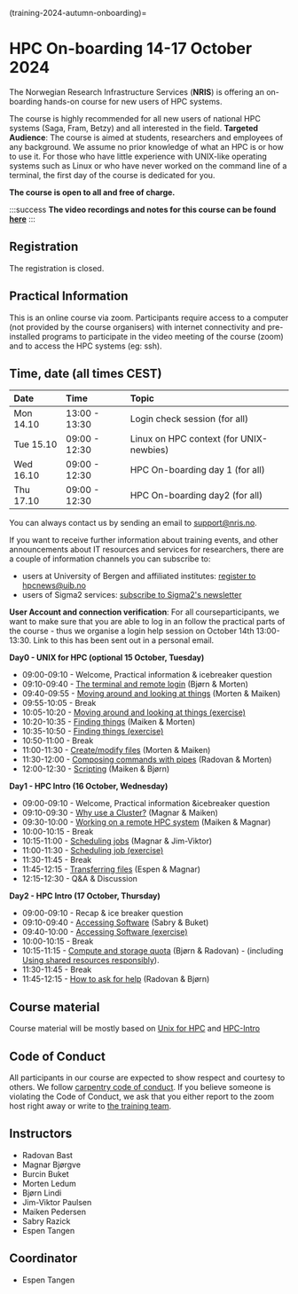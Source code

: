 (training-2024-autumn-onboarding)=

# HPC On-boarding 14-17 October 2024

The Norwegian Research Infrastructure Services (**NRIS**) is offering 
an on-boarding hands-on course for new users of HPC systems. 

The course is highly recommended  for all new users of national HPC systems 
(Saga, Fram, Betzy) and all interested in the field.
**Targeted Audience**: The course is aimed at students, researchers and employees of any
background. We assume no prior knowledge of what an HPC is or how to use it. For those who
have little experience with UNIX-like operating systems such as Linux or who have never
worked on the command line of a terminal, the first day of the course is dedicated for you. 

**The course is open to all and free of charge.**

:::success
 **The video recordings and notes for this course can be found [here](https://documentation.sigma2.no/training/material.html)**
:::

## Registration

The registration is closed.

## Practical Information

This is an online course via zoom. Participants require access to a computer
(not provided by the course organisers) with internet connectivity and
pre-installed programs to participate in the video meeting of the course (zoom) and 
to access the HPC systems (eg: ssh).



## Time, date (all times CEST)
|   Date    |  Time   |  Topic	|
| :----------- | :----------- | :---------- |
| Mon 14.10    | 13:00 - 13:30 | Login check session (for all) |
| Tue 15.10    | 09:00 - 12:30 | Linux on HPC context (for UNIX-newbies)|
| Wed 16.10    | 09:00 - 12:30 | HPC On-boarding day 1 (for all) |
| Thu 17.10    | 09:00 - 12:30 | HPC On-boarding day2 (for all) |


You can always contact us by sending an email to [support@nris.no](mailto:support@nris.no).

If you want to receive further information about training events, and other announcements 
about IT resources and services for researchers, there are a couple of information channels
 you can subscribe to:
- users at University of Bergen and affiliated institutes: [register to hpcnews@uib.no](https://mailman.uib.no/listinfo/hpcnews)
- users of Sigma2 services: [subscribe to Sigma2's newsletter](https://sigma2.us13.list-manage.com/subscribe?u=4fd109ad79a5dca6dde7e4997&id=59b164c7b6)

**User Account and connection verification**: For all courseparticipants, we want to make sure that you are able to log in an follow the practical parts of the course - thus we organise a login help session on October 14th 13:00-13:30. Link to this has been sent out in a personal email. 

**Day0 - UNIX for HPC (optional 15 October, Tuesday)**

- 09:00-09:10 - Welcome, Practical information & icebreaker question
- 09:10-09:40 - [The terminal and remote login](https://training.pages.sigma2.no/tutorials/unix-for-hpc/episodes/intro.html) (Bjørn & Morten) 
- 09:40-09:55 - [Moving around and looking at things](https://training.pages.sigma2.no/tutorials/unix-for-hpc/episodes/moving-around.html) (Morten & Maiken)  
- 09:55-10:05 - Break
- 10:05-10:20 - [Moving around and looking at things (exercise)](https://training.pages.sigma2.no/tutorials/unix-for-hpc/episodes/moving-around.html#exercise)
- 10:20-10:35 - [Finding things](https://training.pages.sigma2.no/tutorials/unix-for-hpc/episodes/finding-things.html) (Maiken & Morten) 
- 10:35-10:50 - [Finding things (exercise)](https://training.pages.sigma2.no/tutorials/unix-for-hpc/episodes/finding-things.html)
- 10:50-11:00 - Break
- 11:00-11:30 - [Create/modify files](https://training.pages.sigma2.no/tutorials/unix-for-hpc/episodes/writing-files.html) (Morten & Maiken)
- 11:30-12:00 - [Composing commands with pipes](https://training.pages.sigma2.no/tutorials/unix-for-hpc/episodes/pipes.html) (Radovan & Morten)
- 12:00-12:30 - [Scripting](https://training.pages.sigma2.no/tutorials/unix-for-hpc/episodes/scripting.html) (Maiken & Bjørn)

**Day1 - HPC Intro (16 October, Wednesday)**

- 09:00-09:10 - Welcome, Practical information &icebreaker question
- 09:10-09:30 - [Why use a Cluster?](https://training.pages.sigma2.no/tutorials/hpc-intro/episodes/11-hpc-intro.html) (Magnar & Maiken)
- 09:30-10:00 - [Working on a remote HPC system](https://training.pages.sigma2.no/tutorials/hpc-intro/episodes/12-cluster.html) (Maiken & Magnar)
- 10:00-10:15 - Break
- 10:15-11:00 - [Scheduling jobs](https://training.pages.sigma2.no/tutorials/hpc-intro/episodes/13-scheduler.html) (Magnar & Jim-Viktor)
- 11:00-11:30 - [Scheduling job (exercise)](https://training.pages.sigma2.no/tutorials/hpc-intro/episodes/13-scheduler.html)
- 11:30-11:45 - Break
- 11:45-12:15 - [Transferring files](https://training.pages.sigma2.no/tutorials/hpc-intro/episodes/15-transferring-files.html) (Espen & Magnar)
- 12:15-12:30 - Q&A & Discussion

**Day2 - HPC Intro (17 October, Thursday)**

- 09:00-09:10 - Recap & ice breaker question
- 09:10-09:40 - [Accessing Software](https://training.pages.sigma2.no/tutorials/hpc-intro/episodes/14-modules.html) (Sabry & Buket)
- 09:40-10:00 - [Accessing Software (exercise)](https://training.pages.sigma2.no/tutorials/hpc-intro/episodes/14-modules.html)
- 10:00-10:15 - Break
- 10:15-11:15 - [Compute and storage quota](https://training.pages.sigma2.no/tutorials/hpc-intro/episodes/compute-storage-quota.html) (Bjørn & Radovan) 
		- (including [Using shared resources responsibly](https://training.pages.sigma2.no/tutorials/hpc-intro/episodes/18-responsibility.html)). 
- 11:30-11:45 - Break
- 11:45-12:15 - [How to ask for help](https://doi.org/10.5281/zenodo.8392762) (Radovan & Bjørn)

## Course material

Course material will be mostly based on [Unix for HPC](https://training.pages.sigma2.no/tutorials/unix-for-hpc/index.html) and  [HPC-Intro](https://training.pages.sigma2.no/tutorials/hpc-intro/index.html) 

## Code of Conduct

All participants in our course are expected to show respect and courtesy to
others. We follow [carpentry code of conduct](https://docs.carpentries.org/topic_folders/policies/code-of-conduct.html#code-of-conduct-detailed-view).
If you believe someone is violating the Code of Conduct, we ask that you either report to 
the zoom host right away or write to [the training team](mailto:training@nris.no).

## Instructors

- Radovan Bast
- Magnar Bjørgve
- Burcin Buket
- Morten Ledum
- Bjørn Lindi
- Jim-Viktor Paulsen
- Maiken Pedersen
- Sabry Razick
- Espen Tangen

## Coordinator

- Espen Tangen

